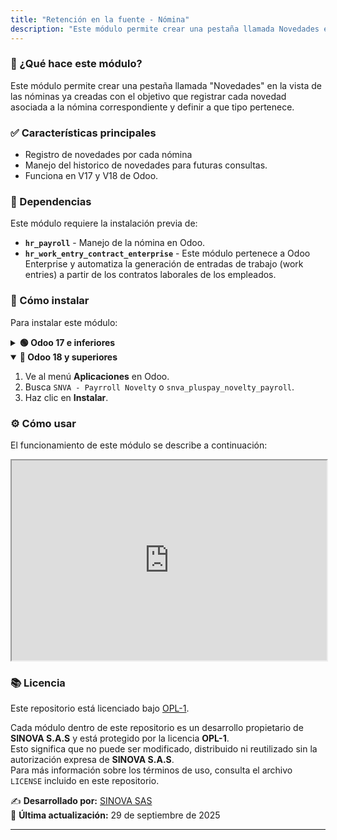 ```yaml
---
title: "Retención en la fuente - Nómina"
description: "Este módulo permite crear una pestaña llamada Novedades en la vista de las nóminas ya creadas con el objetivo que registrar cada novedad asociada a la nómina correspondiente y definir a que tipo pertenece."
---
```


### 📌 ¿Qué hace este módulo?
Este módulo permite crear una pestaña llamada "Novedades" en la vista de las nóminas ya creadas con el objetivo que registrar cada novedad asociada a la nómina correspondiente y definir a que tipo pertenece.

### ✅ Características principales
- Registro de novedades por cada nómina
- Manejo del historico de novedades para futuras consultas.
- Funciona en V17 y V18 de Odoo.

### 🔗 Dependencias
Este módulo requiere la instalación previa de:
- **`hr_payroll`** - Manejo de la nómina en Odoo.
- **`hr_work_entry_contract_enterprise`** - Este módulo pertenece a Odoo Enterprise y automatiza la generación de entradas de trabajo (work entries) a partir de los contratos laborales de los empleados.

### 💪 Cómo instalar
Para instalar este módulo:
<details>
  <summary><strong>🟢 Odoo 17 e inferiores</strong></summary>

1. Ve al menú **Aplicaciones** en Odoo.
2. Busca `Novedades de nómina` o `nbt_hr_payroll_nov`.
3. Haz clic en **Instalar**.
</details>

<details open>
  <summary><strong>🔵 Odoo 18 y superiores</strong></summary>

1. Ve al menú **Aplicaciones** en Odoo.
2. Busca `SNVA - Payrroll Novelty` o `snva_pluspay_novelty_payroll`.
3. Haz clic en **Instalar**.  
</details>

### ⚙️ Cómo usar
El funcionamiento de este módulo se describe a continuación:

<iframe src="https://drive.google.com/file/d/1wLTLcLgL07oSQ5Ql6iZIFxmeFaeG2w6O/preview" width="100%" height="320" allow="autoplay">
</iframe>

### 📚 Licencia

Este repositorio está licenciado bajo [OPL-1](LICENSE).

Cada módulo dentro de este repositorio es un desarrollo propietario de **SINOVA S.A.S** y está protegido por la licencia **OPL-1**.  
Esto significa que no puede ser modificado, distribuido ni reutilizado sin la autorización expresa de **SINOVA S.A.S**.  
Para más información sobre los términos de uso, consulta el archivo `LICENSE` incluido en este repositorio.

✍️ **Desarrollado por:** [SINOVA SAS](https://www.sinova.co/)  
📅 **Última actualización:** 29 de septiembre de 2025

---